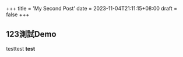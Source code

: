 +++
title = 'My Second Post'
date = 2023-11-04T21:11:15+08:00
draft = false
+++

## 123測試Demo

testtest **test**

